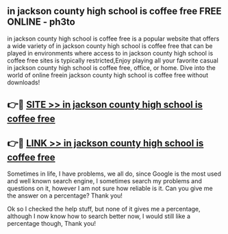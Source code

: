 ## in jackson county high school is coffee free FREE ONLINE - ph3to

in jackson county high school is coffee free is a popular website that offers a wide variety of in jackson county high school is coffee free that can be played in environments where access to in jackson county high school is coffee free sites is typically restricted,Enjoy playing all your favorite casual in jackson county high school is coffee free, office, or home. Dive into the world of online freein jackson county high school is coffee free without downloads!

## 👉🔴 [SITE >> in jackson county high school is coffee free](http://news.freeplayer.one?title=in_jackson_county_high_school_is_coffee_free&ref=FRRE)

## 👉🔴 [LINK >> in jackson county high school is coffee free](http://news.freeplayer.one?title=in_jackson_county_high_school_is_coffee_free&ref=FREE)

Sometimes in life, I have problems, we all do, since Google is the most used and well known search engine, I sometimes search my problems and questions on it, however I am not sure how reliable is it. Can you give me the answer on a percentage? Thank you!

Ok so I checked the help stuff, but none of it gives me a percentage, although I now know how to search better now, I would still like a percentage though, Thank you!